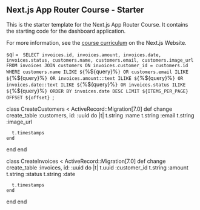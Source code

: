 ## Next.js App Router Course - Starter

This is the starter template for the Next.js App Router Course. It contains the starting code for the dashboard application.

For more information, see the [course curriculum](https://nextjs.org/learn) on the Next.js Website.

sql = `
  SELECT
    invoices.id,
    invoices.amount,
    invoices.date,
    invoices.status,
    customers.name,
    customers.email,
    customers.image_url
  FROM invoices
  JOIN customers ON invoices.customer_id = customers.id
  WHERE
    customers.name ILIKE ${`%${query}%`} OR
    customers.email ILIKE ${`%${query}%`} OR
    invoices.amount::text ILIKE ${`%${query}%`} OR
    invoices.date::text ILIKE ${`%${query}%`} OR
    invoices.status ILIKE ${`%${query}%`}
  ORDER BY invoices.date DESC
  LIMIT ${ITEMS_PER_PAGE} OFFSET ${offset}
`;


class CreateCustomers < ActiveRecord::Migration[7.0]
  def change
    create_table :customers, id: :uuid do |t|
      t.string :name
      t.string :email
      t.string :image_url

      t.timestamps
    end
  end
end

class CreateInvoices < ActiveRecord::Migration[7.0]
  def change
    create_table :invoices, id: :uuid do |t|
      t.uuid :customer_id
      t.string :amount
      t.string :status
      t.string :date

      t.timestamps
    end
  end
end
